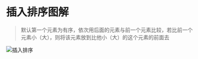 # 插入排序图解

> 默认第一个元素为有序，依次用后面的元素与前一个元素比较，若比前一个元素小（大），则将该元素放到比他小（大）的这个元素的前面去


![插入排序](https://th.bing.com/th/id/R.393a07ba2fef5b4953619addc17fdf3f?rik=mdZHUB1VmpKmaw&riu=http%3a%2f%2fupload-images.jianshu.io%2fupload_images%2f13202633-9baf1b910e5e40cb.png&ehk=YUrjPZ4VvlXAmbZjV10agb6%2fmkOo0z0EvC%2b0BAnxyA0%3d&risl=&pid=ImgRaw&r=0)